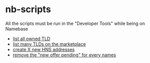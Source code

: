 # nb-scripts

All the scripts must be run in the "Developer Tools" while being on Namebase

- [list all owned TLD](./list-tlds.js)
- [list many TLDs on the marketplace](./bulk-market-listing.js)
- [create X new HNS addresses](./create-HNS-addresses.js)
- [remove the "new offer pending" for every names](./view-all-offers.js)
